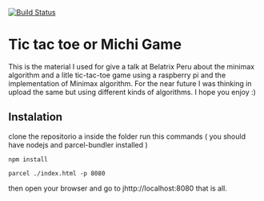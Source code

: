 [![Build Status](https://travis-ci.org/ealipio/bbt-tictactoe.svg?branch=master)](https://travis-ci.org/ealipio/bbt-tictactoe)

# Tic tac toe or Michi Game

This is the material I used for give a talk at Belatrix Peru about the minimax algorithm and a litle tic-tac-toe game using a raspberry pi and the implementation of Minimax algorithm. For the near future I was thinking in upload the same but using different kinds of algorithms.
I hope you enjoy :)

## Instalation
clone the repositorio a inside the folder run this commands ( you should have nodejs and parcel-bundler installed )

`npm install `

`parcel ./index.html -p 8080`

then open your browser and go to jhttp://localhost:8080 that is all.